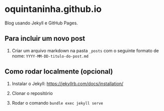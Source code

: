 # oquintaninha.github.io

Blog usando Jekyll e GitHub Pages.

## Para incluir um novo post

1. Criar um arquivo markdown na pasta `_posts` com o seguinte formato de nome: `YYYY-MM-DD-titulo-do-post.md`


## Como rodar localmente (opcional)

1. Instalar o Jekyll: https://jekyllrb.com/docs/installation/

2. Clonar o repositório

3. Rodar o comando `bundle exec jekyll serve`



